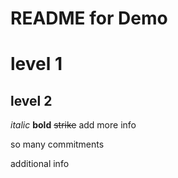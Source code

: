 README for Demo
======

# level 1
## level 2

*italic*
**bold**
~~strike~~
add more info

so many commitments

additional info
